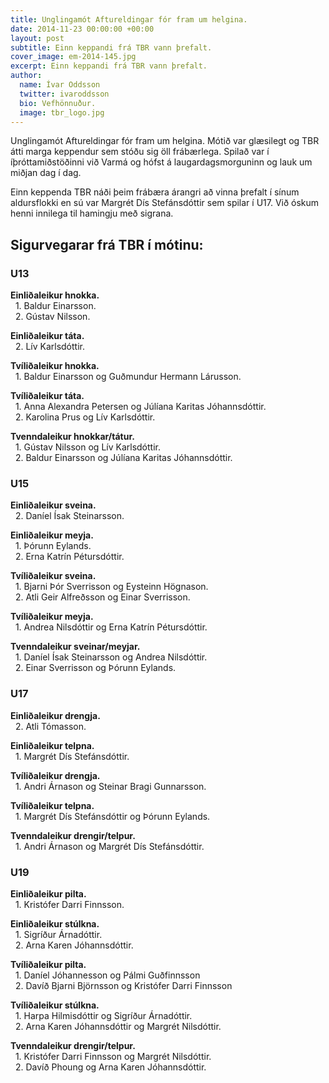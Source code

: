 ```yaml
---
title: Unglingamót Aftureldingar fór fram um helgina.
date: 2014-11-23 00:00:00 +00:00
layout: post
subtitle: Einn keppandi frá TBR vann þrefalt.
cover_image: em-2014-145.jpg
excerpt: Einn keppandi frá TBR vann þrefalt.
author:
  name: Ívar Oddsson
  twitter: ivaroddsson
  bio: Vefhönnuður.
  image: tbr_logo.jpg
---
```


Unglingamót Aftureldingar fór fram um helgina. Mótið var glæsilegt og TBR átti marga keppendur sem stóðu sig öll frábærlega. Spilað var í íþróttamiðstöðinni við Varmá og hófst á laugardagsmorguninn og lauk um miðjan dag í dag.  

Einn keppenda TBR náði þeim frábæra árangri að vinna þrefalt í sínum aldursflokki en sú var Margrét Dís Stefánsdóttir sem spilar í U17. Við óskum henni innilega til hamingju með sigrana.

## <i class="fa fa-trophy"></i> Sigurvegarar frá TBR í mótinu:

### U13   
**Einliðaleikur hnokka.**  
&nbsp;&nbsp;1. Baldur Einarsson.  
&nbsp;&nbsp;2. Gústav Nilsson.  

**Einliðaleikur táta.**  
&nbsp;&nbsp;2. Lív Karlsdóttir.  

**Tvíliðaleikur hnokka.**  
&nbsp;&nbsp;1. Baldur Einarsson og Guðmundur Hermann Lárusson.   

**Tvíliðaleikur táta.**  
&nbsp;&nbsp;1. Anna Alexandra Petersen og Júlíana Karitas Jóhannsdóttir.  
&nbsp;&nbsp;2. Karolina Prus og Lív Karlsdóttir.

**Tvenndaleikur hnokkar/tátur.**  
&nbsp;&nbsp;1. Gústav Nilsson og Lív Karlsdóttir.  
&nbsp;&nbsp;2. Baldur Einarsson og Júlíana Karitas Jóhannsdóttir.  

### U15
**Einliðaleikur sveina.**  
&nbsp;&nbsp;2. Daníel Ísak Steinarsson.  

**Einliðaleikur meyja.**  
&nbsp;&nbsp;1. Þórunn Eylands.  
&nbsp;&nbsp;2. Erna Katrín Pétursdóttir.  

**Tvíliðaleikur sveina.**  
&nbsp;&nbsp;1. Bjarni Þór Sverrisson og Eysteinn Högnason.  
&nbsp;&nbsp;2. Atli Geir Alfreðsson og Einar Sverrisson.

**Tvíliðaleikur meyja.**  
&nbsp;&nbsp;1. Andrea Nilsdóttir og Erna Katrín Pétursdóttir.  

**Tvenndaleikur sveinar/meyjar.**  
&nbsp;&nbsp;1. Daníel Ísak Steinarsson og Andrea Nilsdóttir.  
&nbsp;&nbsp;2. Einar Sverrisson og Þórunn Eylands.  

### U17
**Einliðaleikur drengja.**  
&nbsp;&nbsp;2. Atli Tómasson.  

**Einliðaleikur telpna.**  
&nbsp;&nbsp;1. Margrét Dís Stefánsdóttir.   

**Tvíliðaleikur drengja.**  
&nbsp;&nbsp;1. Andri Árnason og Steinar Bragi Gunnarsson.  

**Tvíliðaleikur telpna.**  
&nbsp;&nbsp;1. Margrét Dís Stefánsdóttir og Þórunn Eylands.    

**Tvenndaleikur drengir/telpur.**  
&nbsp;&nbsp;1. Andri Árnason og Margrét Dís Stefánsdóttir.  

### U19
**Einliðaleikur pilta.**  
&nbsp;&nbsp;1. Kristófer Darri Finnsson.  

**Einliðaleikur stúlkna.**  
&nbsp;&nbsp;1. Sigríður Árnadóttir.  
&nbsp;&nbsp;2. Arna Karen Jóhannsdóttir.     

**Tvíliðaleikur pilta.**  
&nbsp;&nbsp;1. Daníel Jóhannesson og Pálmi Guðfinnsson  
&nbsp;&nbsp;2. Davíð Bjarni Björnsson og Kristófer Darri Finnsson
  

**Tvíliðaleikur stúlkna.**  
&nbsp;&nbsp;1. Harpa Hilmisdóttir og Sigríður Árnadóttir.  
&nbsp;&nbsp;2. Arna Karen Jóhannsdóttir og Margrét Nilsdóttir.  

**Tvenndaleikur drengir/telpur.**  
&nbsp;&nbsp;1. Kristófer Darri Finnsson og Margrét Nilsdóttir.  
&nbsp;&nbsp;2. Davíð Phoung og Arna Karen Jóhannsdóttir.
 
	


